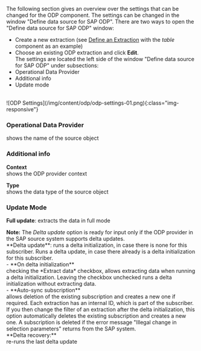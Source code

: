 The following section gives an overview over the settings that can be changed for the ODP component.
The settings can be changed in the window "Define data source for SAP ODP". 
There are two ways to open the "Define data source for SAP ODP" window:
- Create a new extraction (see [Define an Extraction](https://help.theobald-software.com/en/xtract-universal/getting-started-table/define-a-table-extraction) with the *table* component as an example)
- Choose an existing ODP extraction and click **Edit**.<br/>
The settings are located the left side of the window "Define data source for SAP ODP" under subsections:
- Operational Data Provider
- Additional info
- Update mode
<br/>
![ODP Settings](/img/content/odp/odp-settings-01.png){:class="img-responsive"}
<br/>

### Operational Data Provider <br/>
shows the name of the source object 

### Additional info <br/>
**Context**<br/>
shows the ODP provider context 

**Type**<br/>
shows the data type of the source object

### Update Mode <br/>
**Full update**: extracts the data in full mode <br/>
<div class="alert alert-info">
  <i class="fas fa-info-circle"></i> <strong>Note:</strong> The <em>Delta update</em> option is ready for input only if the ODP provider in the SAP source system supports delta updates.
</div> 
**Delta update**: runs a delta initialization, in case there 
is none for this subscriber. Runs a delta update, in case there already is a delta initialization for this subscriber. <br/>
- **On delta initialization** <br/>
checking the *Extract data* checkbox, allows extracting data when running a delta initialization. 
Leaving the checkbox unchecked runs a delta initialization without extracting data. <br/>
- **Auto-sync subscription**<br/>
allows deletion of the existing subscription and creates a new one if required.
Each extraction has an internal ID, which is part of the subscriber. 
If you then change the filter of an extraction after the delta initialization, this option automatically deletes the existing subscription and creates a new one. 
A subscription is deleted if the error message "Illegal change in selection parameters" returns from the SAP system.<br/>
**Delta recovery:**<br/>
re-runs the last delta update 



